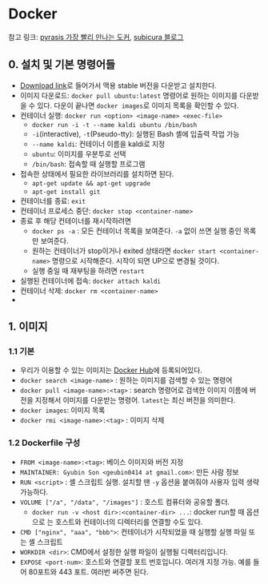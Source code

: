 # Docker

참고 링크: [pyrasis 가장 빨리 만나는 도커](http://pyrasis.com/private/2014/11/30/publish-docker-for-the-really-impatient-book), [subicura 블로그](https://subicura.com/2017/01/19/docker-guide-for-beginners-1.html)

## 0. 설치 및 기본 명령어들

- [Download link](https://docs.docker.com/docker-for-mac/install/)로 들어가서 맥용 stable 버전을 다운받고 설치한다.
- 이미지 다운로드: `docker pull ubuntu:latest` 명령어로 원하는 이미지를 다운받을 수 있다. 다운이 끝나면 `docker images`로 이미지 목록을 확인할 수 있다.
- 컨테이너 실행: `docker run <option> <image-name> <exec-file>`
    + `docker run -i -t --name kaldi ubuntu /bin/bash`
    + `-i`(interactive), `-t`(Pseudo-tty): 실행된 Bash 셸에 입출력 작업 가능
    + `--name kaldi`: 컨테이너 이름을 kaldi로 지정
    + `ubuntu`: 이미지를 우분투로 선택
    + `/bin/bash`: 접속할 때 실행할 프로그램
- 접속한 상태에서 필요한 라이브러리를 설치하면 된다.
    + `apt-get update && apt-get upgrade`
    + `apt-get install git`
- 컨테이너를 종료: `exit`
- 컨테이너 프로세스 중단: `docker stop <container-name>`
- 종료 후 해당 컨테이너를 재시작하려면
    + `docker ps -a` : 모든 컨테이너 목록을 보여준다. `-a` 없이 쓰면 실행 중인 목록만 보여준다.
    + 원하는 컨테이너가 stop이거나 exited 상태라면 `docker start <container-name>` 명령으로 시작해준다. 시작이 되면 UP으로 변경될 것이다.
    + 실행 중일 때 재부팅을 하려면 `restart`
- 실행된 컨테이너에 접속: `docker attach kaldi`
- 컨테이너 삭제: `docker rm <container-name>`
- 

## 1. 이미지

### 1.1 기본

- 우리가 이용할 수 있는 이미지는 [Docker Hub](https://hub.docker.com/)에 등록되어있다.
- `docker search <image-name>` : 원하는 이미지를 검색할 수 있는 명령어
- `docker pull <image-name>:<tag>` : search 명령어로 검색한 이미지 이름에 버전을 지정해서 이미지를 다운받는 명령어. `latest`는 최신 버전을 의미한다.
- `docker images`: 이미지 목록
- `docker rmi <image-name>:<tag>` : 이미지 삭제

### 1.2 Dockerfile 구성

- `FROM <image-name>:<tag>`: 베이스 이미지와 버전 지정
- `MAINTAINER: Gyubin Son <geubin0414 at gmail.com>`: 만든 사람 정보
- `RUN <script>` : 셸 스크립트 실행. 설치할 땐 `-y` 옵션을 붙여줘야 사용자 입력 생략 가능하다.
- `VOLUME ["/a", "/data", "/images"]` : 호스트 컴퓨터와 공유할 폴더.
    + `docker run -v <host dir>:<container-dir> ...`: docker run할 때 옵션으로 는 호스트와 컨테이너의 디렉터리를 연결할 수도 있다.
- `CMD ["nginx", "aaa", "bbb">`: 컨테이너가 시작되었을 때 실행할 실행 파일 또는 셸 스크립트
- `WORKDIR <dir>`: CMD에서 설정한 실행 파일이 실행될 디렉터리입니다.
- `EXPOSE <port-num>`: 호스트와 연결할 포트 번호입니다. 여러개 지정 가능. 예를 들어 80포트와 443 포트. 여러번 써주면 된다.
